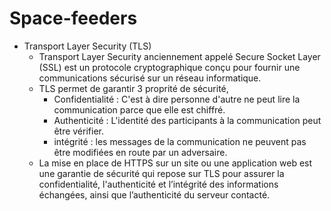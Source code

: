 # Space-feeders



- Transport Layer Security (TLS)
  - Transport Layer Security anciennement appelé Secure Socket Layer (SSL) est un protocole cryptographique conçu pour fournir une communications sécurisé sur un réseau informatique.
  - TLS permet de garantir 3 proprité de sécurité, 
    - Confidentialité : C'est à dire personne d'autre ne peut lire la communication parce que elle est chiffré.
    - Authenticité : L'identité des participants à la communication peut être vérifier.
    - intégrité : les messages de la communication ne peuvent pas être modifiées en route par un adversaire.
  - La mise en place de HTTPS sur un site ou une application web est une garantie de sécurité qui
    repose sur TLS pour assurer la confidentialité, l'authenticité et l’intégrité des informations échangées, ainsi que
    l’authenticité du serveur contacté.